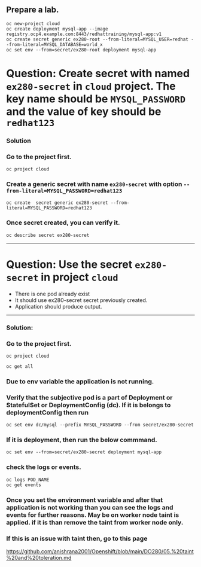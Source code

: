 ## Prepare a lab.
```
oc new-project cloud
oc create deployment mysql-app --image registry.ocp4.example.com:8443/redhattraining/mysql-app:v1
oc create secret generic ex280-root --from-literal=MYSQL_USER=redhat --from-literal=MYSQL_DATABASE=world_x
oc set env --from=secret/ex280-root deployment mysql-app
```


# Question: Create secret with named `ex280-secret` in `cloud` project. The key name should be `MYSQL_PASSWORD` and the value of key should be `redhat123`
### Solution
### Go to the project first.
```
oc project cloud
```
### Create a generic secret with name `ex280-secret` with option `--from-literal=MYSQL_PASSWORD=redhat123`
```
oc create  secret generic ex280-secret --from-literal=MYSQL_PASSWORD=redhat123
```
### Once secret created, you can verify it.
```
oc describe secret ex280-secret
```
---

# Question: Use the secret `ex280-secret` in project `cloud`
- There is one pod already exist
- It should use ex280-secret secret previously created.
- Application should produce output.
---
### Solution:
### Go to the project first.
```
oc project cloud
```
```
oc get all
```
### Due to env variable the application is not running. 
### Verify that the subjective pod is a part of Deployment or StatefulSet or DeploymentConfig (dc). If it is belongs to deploymentConfig then run 

```
oc set env dc/mysql --prefix MYSQL_PASSWORD --from secret/ex280-secret
```

### If it is deployment, then run the below commmand.
```
oc set env --from=secret/ex280-secret deployment mysql-app
```

### check the logs or events.
```
oc logs POD_NAME
oc get events
```

### Once you set the environment variable and after that application is not working than you can see the logs and events for further reasons. May be on worker node taint is applied. if it is than remove the taint from worker node only.
### If this is an issue with taint then, go to this page 
https://github.com/anishrana2001/Openshift/blob/main/DO280/05.%20taint%20and%20toleration.md
